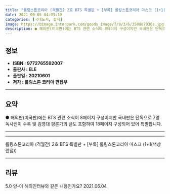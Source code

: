 ```yaml
---
title: "롤링스톤코리아 (격월간) 2호 BTS 특별판 + [부록] 롤링스톤코리아 마스크 (1+1(색상 랜덤))"
date: 2021-06-05 04:03:10
categories: [국내도서, 잡지]
image: https://bimage.interpark.com/goods_image/7/9/3/6/350887936s.jpg
description: ● 해외판(미국판)에는 BTS 관련 소식이 8페이지 구성이지만 국내판은 단독으로 7명 독사진이 수록 및 김영대 평론가의 글도 포함하여 18페이지 구성되어 있어 특별합니다.
---
```


## **정보**

- **ISBN : 9772765592007**
- **출판사 : ELE**
- **출판일 : 20210601**
- **저자 : 롤링스톤 코리아 편집부**

------



## **요약**

●  해외판(미국판)에는 BTS 관련 소식이 8페이지 구성이지만 국내판은 단독으로 7명 독사진이 수록 및 김영대 평론가의 글도 포함하여 18페이지 구성되어 있어 특별합니다.

------



------


롤링스톤코리아 (격월간) 2호 BTS 특별판 + [부록] 롤링스톤코리아 마스크 (1+1(색상 랜덤)) 

------


## **리뷰** 

5.0 양-아 해외인터뷰와 같은 내용인가요? 2021.06.04 <br/>